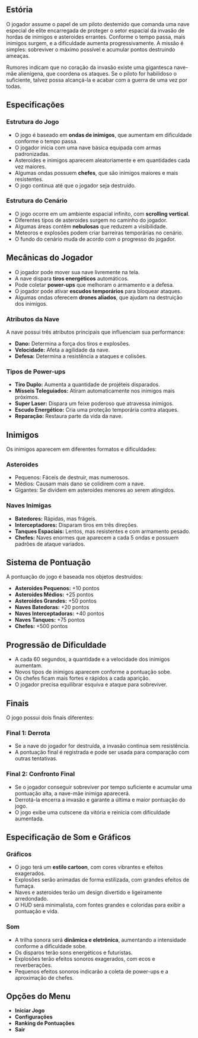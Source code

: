 ## Estória

O jogador assume o papel de um piloto destemido que comanda uma nave especial de elite encarregada de proteger o setor espacial da invasão de hordas de inimigos e asteroides errantes. Conforme o tempo passa, mais inimigos surgem, e a dificuldade aumenta progressivamente. A missão é simples: sobreviver o máximo possível e acumular pontos destruindo ameaças.

Rumores indicam que no coração da invasão existe uma gigantesca nave-mãe alienígena, que coordena os ataques. Se o piloto for habilidoso o suficiente, talvez possa alcançá-la e acabar com a guerra de uma vez por todas.

## Especificações

### Estrutura do Jogo
- O jogo é baseado em **ondas de inimigos**, que aumentam em dificuldade conforme o tempo passa.
- O jogador inicia com uma nave básica equipada com armas padronizadas.
- Asteroides e inimigos aparecem aleatoriamente e em quantidades cada vez maiores.
- Algumas ondas possuem **chefes**, que são inimigos maiores e mais resistentes.
- O jogo continua até que o jogador seja destruído.

### Estrutura do Cenário
- O jogo ocorre em um ambiente espacial infinito, com **scrolling vertical**.
- Diferentes tipos de asteroides surgem no caminho do jogador.
- Algumas áreas contêm **nebulosas** que reduzem a visibilidade.
- Meteoros e explosões podem criar barreiras temporárias no cenário.
- O fundo do cenário muda de acordo com o progresso do jogador.

## Mecânicas do Jogador
- O jogador pode mover sua nave livremente na tela.
- A nave dispara **tiros energéticos** automáticos.
- Pode coletar **power-ups** que melhoram o armamento e a defesa.
- O jogador pode ativar **escudos temporários** para bloquear ataques.
- Algumas ondas oferecem **drones aliados**, que ajudam na destruição dos inimigos.

### Atributos da Nave
A nave possui três atributos principais que influenciam sua performance:
- **Dano:** Determina a força dos tiros e explosões.
- **Velocidade:** Afeta a agilidade da nave.
- **Defesa:** Determina a resistência a ataques e colisões.

### Tipos de Power-ups
- **Tiro Duplo:** Aumenta a quantidade de projéteis disparados.
- **Mísseis Teleguiados:** Atiram automaticamente nos inimigos mais próximos.
- **Super Laser:** Dispara um feixe poderoso que atravessa inimigos.
- **Escudo Energético:** Cria uma proteção temporária contra ataques.
- **Reparação:** Restaura parte da vida da nave.

## Inimigos
Os inimigos aparecem em diferentes formatos e dificuldades:

### Asteroides
- Pequenos: Fáceis de destruir, mas numerosos.
- Médios: Causam mais dano se colidirem com a nave.
- Gigantes: Se dividem em asteroides menores ao serem atingidos.

### Naves Inimigas
- **Batedores:** Rápidas, mas frágeis.
- **Interceptadores:** Disparam tiros em três direções.
- **Tanques Espaciais:** Lentos, mas resistentes e com armamento pesado.
- **Chefes:** Naves enormes que aparecem a cada 5 ondas e possuem padrões de ataque variados.

## Sistema de Pontuação
A pontuação do jogo é baseada nos objetos destruídos:
- **Asteroides Pequenos:** +10 pontos
- **Asteroides Médios:** +25 pontos
- **Asteroides Grandes:** +50 pontos
- **Naves Batedoras:** +20 pontos
- **Naves Interceptadoras:** +40 pontos
- **Naves Tanques:** +75 pontos
- **Chefes:** +500 pontos

## Progressão de Dificuldade
- A cada 60 segundos, a quantidade e a velocidade dos inimigos aumentam.
- Novos tipos de inimigos aparecem conforme a pontuação sobe.
- Os chefes ficam mais fortes e rápidos a cada aparição.
- O jogador precisa equilibrar esquiva e ataque para sobreviver.

## Finais
O jogo possui dois finais diferentes:

### Final 1: Derrota
- Se a nave do jogador for destruída, a invasão continua sem resistência.
- A pontuação final é registrada e pode ser usada para comparação com outras tentativas.

### Final 2: Confronto Final
- Se o jogador conseguir sobreviver por tempo suficiente e acumular uma pontuação alta, a nave-mãe inimiga aparecerá.
- Derrotá-la encerra a invasão e garante a última e maior pontuação do jogo.
- O jogo exibe uma cutscene da vitória e reinicia com dificuldade aumentada.

## Especificação de Som e Gráficos
### Gráficos
- O jogo terá um **estilo cartoon**, com cores vibrantes e efeitos exagerados.
- Explosões serão animadas de forma estilizada, com grandes efeitos de fumaça.
- Naves e asteroides terão um design divertido e ligeiramente arredondado.
- O HUD será minimalista, com fontes grandes e coloridas para exibir a pontuação e vida.

### Som
- A trilha sonora será **dinâmica e eletrônica**, aumentando a intensidade conforme a dificuldade sobe.
- Os disparos terão sons energéticos e futuristas.
- Explosões terão efeitos sonoros exagerados, com ecos e reverberações.
- Pequenos efeitos sonoros indicarão a coleta de power-ups e a aproximação de chefes.

## Opções do Menu
- **Iniciar Jogo**
- **Configurações**
- **Ranking de Pontuações**
- **Sair**

